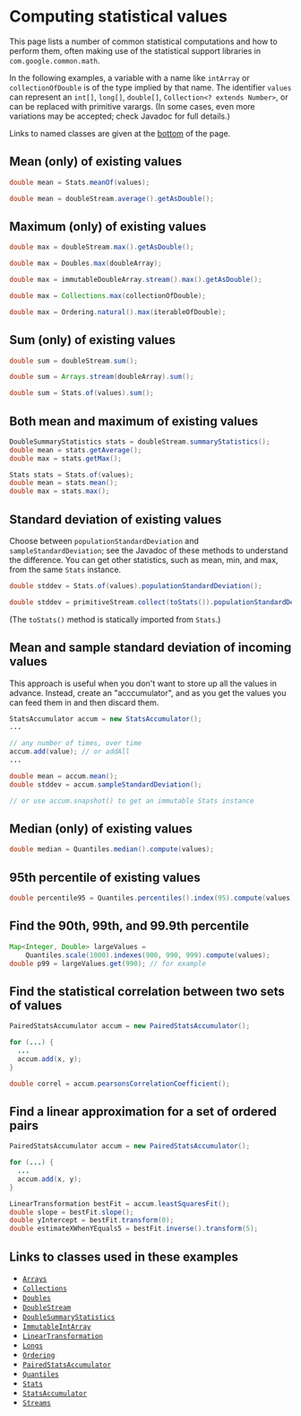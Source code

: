 # Computing statistical values


This page lists a number of common statistical computations and how to perform
them, often making use of the statistical support libraries in
`com.google.common.math`.

In the following examples, a variable with a name like `intArray` or
`collectionOfDouble` is of the type implied by that name. The identifier
`values` can represent an `int[]`, `long[]`, `double[]`, `Collection<? extends
Number>`, or can be replaced with primitive varargs. (In some cases, even more
variations may be accepted; check Javadoc for full details.)

Links to named classes are given at the [bottom](#links) of the page.


<a name="mean"></a>
## Mean (only) of existing values

```java
double mean = Stats.meanOf(values);

double mean = doubleStream.average().getAsDouble();
```

<a name="max"></a>
## Maximum (only) of existing values

```java
double max = doubleStream.max().getAsDouble();

double max = Doubles.max(doubleArray);

double max = immutableDoubleArray.stream().max().getAsDouble();

double max = Collections.max(collectionOfDouble);

double max = Ordering.natural().max(iterableOfDouble);
```

<a name="sum"></a>
## Sum (only) of existing values

```java
double sum = doubleStream.sum();

double sum = Arrays.stream(doubleArray).sum();

double sum = Stats.of(values).sum();
```

<a name="mean_max"></a>
## Both mean and maximum of existing values

```java
DoubleSummaryStatistics stats = doubleStream.summaryStatistics();
double mean = stats.getAverage();
double max = stats.getMax();

Stats stats = Stats.of(values);
double mean = stats.mean();
double max = stats.max();
```

<a name="stddev"></a>
## Standard deviation of existing values

Choose between `populationStandardDeviation` and `sampleStandardDeviation`; see
the Javadoc of these methods to understand the difference. You can get other
statistics, such as mean, min, and max, from the same `Stats` instance.

```java
double stddev = Stats.of(values).populationStandardDeviation();

double stddev = primitiveStream.collect(toStats()).populationStandardDeviation();
```

(The `toStats()` method is statically imported from `Stats`.)

<a name="accumulate"></a>
## Mean and sample standard deviation of incoming values

This approach is useful when you don't want to store up all the values in
advance. Instead, create an "acccumulator", and as you get the values you can
feed them in and then discard them.

```java
StatsAccumulator accum = new StatsAccumulator();
...

// any number of times, over time
accum.add(value); // or addAll
...

double mean = accum.mean();
double stddev = accum.sampleStandardDeviation();

// or use accum.snapshot() to get an immutable Stats instance
```

<a name="median"></a>
## Median (only) of existing values

```java
double median = Quantiles.median().compute(values);
```

<a name="percentile"></a>
## 95th percentile of existing values

```java
double percentile95 = Quantiles.percentiles().index(95).compute(values);
```

<a name="percentiles"></a>
## Find the 90th, 99th, and 99.9th percentile

```java
Map<Integer, Double> largeValues =
    Quantiles.scale(1000).indexes(900, 990, 999).compute(values);
double p99 = largeValues.get(990); // for example
```

<a name="correlation"></a>
## Find the statistical correlation between two sets of values

```java
PairedStatsAccumulator accum = new PairedStatsAccumulator();

for (...) {
  ...
  accum.add(x, y);
}

double correl = accum.pearsonsCorrelationCoefficient();
```

<a name="linear"></a>
## Find a linear approximation for a set of ordered pairs

```java
PairedStatsAccumulator accum = new PairedStatsAccumulator();

for (...) {
  ...
  accum.add(x, y);
}

LinearTransformation bestFit = accum.leastSquaresFit();
double slope = bestFit.slope();
double yIntercept = bestFit.transform(0);
double estimateXWhenYEquals5 = bestFit.inverse().transform(5);
```

<a name="links"></a>
## Links to classes used in these examples

*   [`Arrays`]
*   [`Collections`]
*   [`Doubles`]
*   [`DoubleStream`]
*   [`DoubleSummaryStatistics`]
*   [`ImmutableIntArray`]
*   [`LinearTransformation`]
*   [`Longs`]
*   [`Ordering`]
*   [`PairedStatsAccumulator`]
*   [`Quantiles`]
*   [`Stats`]
*   [`StatsAccumulator`]
*   [`Streams`]

[`Arrays`]: https://docs.oracle.com/javase/8/docs/api/java/util/Arrays.html
[`Collections`]: https://docs.oracle.com/javase/8/docs/api/java/util/Collections.html

[`Doubles`]: http://google.github.io/guava/releases/snapshot-jre/api/docs/com/google/common/primitives/Doubles.html

[`DoubleStream`]: https://docs.oracle.com/javase/8/docs/api/java/util/stream/DoubleStream.html
[`DoubleSummaryStatistics`]: https://docs.oracle.com/javase/8/docs/api/java/util/DoubleSummaryStatistics.html

[`ImmutableIntArray`]: http://google.github.io/guava/releases/snapshot-jre/api/docs/com/google/common/primitives/ImmutableIntArray.html
[`LinearTransformation`]: http://google.github.io/guava/releases/snapshot-jre/api/docs/com/google/common/math/LinearTransformation.html
[`Longs`]: http://google.github.io/guava/releases/snapshot-jre/api/docs/com/google/common/primitives/Longs.html
[`Ordering`]: http://google.github.io/guava/releases/snapshot-jre/api/docs/com/google/common/collect/Ordering.html
[`PairedStatsAccumulator`]: http://google.github.io/guava/releases/snapshot-jre/api/docs/com/google/common/math/PairedStatsAccumulator.html
[`Quantiles`]: http://google.github.io/guava/releases/snapshot-jre/api/docs/com/google/common/math/Quantiles.html
[`Stats`]: http://google.github.io/guava/releases/snapshot-jre/api/docs/com/google/common/math/Stats.html
[`StatsAccumulator`]: http://google.github.io/guava/releases/snapshot-jre/api/docs/com/google/common/math/StatsAccumulator.html
[`Streams`]: http://google.github.io/guava/releases/snapshot-jre/api/docs/com/google/common/collect/Streams.html
